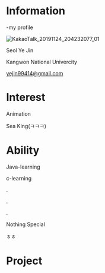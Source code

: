 # Information

-my profile

![KakaoTalk_20191124_204232077_01](https://user-images.githubusercontent.com/58104123/69494136-33641a80-0efb-11ea-84cc-8c33807600b4.jpg)


Seol Ye Jin

Kangwon National Univercity

yejin99414@gmail.com

# Interest
Animation

Sea King(ㅋㅋㅋ)

# Ability
Java-learning

c-learning

.

.

.

Nothing Special

ㅎㅎ

# Project





